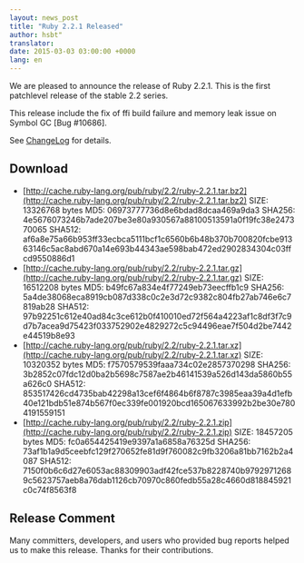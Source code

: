 ```yaml
---
layout: news_post
title: "Ruby 2.2.1 Released"
author: hsbt"
translator:
date: 2015-03-03 03:00:00 +0000
lang: en
---
```


We are pleased to announce the release of Ruby 2.2.1.
This is the first patchlevel release of the stable 2.2 series.

This release include the fix of ffi build failure and memory leak issue on Symbol GC [Bug #10686].

See [ChangeLog](http://svn.ruby-lang.org/repos/ruby/tags/v2_2_1/ChangeLog)
for details.

## Download

* [http://cache.ruby-lang.org/pub/ruby/2.2/ruby-2.2.1.tar.bz2](http://cache.ruby-lang.org/pub/ruby/2.2/ruby-2.2.1.tar.bz2)
  SIZE:   13326768 bytes
  MD5:    06973777736d8e6bdad8dcaa469a9da3
  SHA256: 4e5676073246b7ade207be3e80a930567a88100513591a0f19fc38e247370065
  SHA512: af6a8e75a66b953ff33ecbca5111bcf1c6560b6b48b370b700820fcbe91363146c5ac8abd670a14e693b44343ae598bab472ed2902834304c03ffcd9550886d1
* [http://cache.ruby-lang.org/pub/ruby/2.2/ruby-2.2.1.tar.gz](http://cache.ruby-lang.org/pub/ruby/2.2/ruby-2.2.1.tar.gz)
  SIZE:   16512208 bytes
  MD5:    b49fc67a834e4f77249eb73eecffb1c9
  SHA256: 5a4de38068eca8919cb087d338c0c2e3d72c9382c804fb27ab746e6c7819ab28
  SHA512: 97b92251c612e40ad84c3ce612b0f410010ed72f564a4223af1c8df3f7c9d7b7acea9d75423f033752902e4829272c5c94496eae7f504d2be7442e44519b8e93
* [http://cache.ruby-lang.org/pub/ruby/2.2/ruby-2.2.1.tar.xz](http://cache.ruby-lang.org/pub/ruby/2.2/ruby-2.2.1.tar.xz)
  SIZE:   10320352 bytes
  MD5:    f7570579539faaa734c02e2857370298
  SHA256: 3b2852c07fdc12d0ba2b5698c7587ae2b46141539a526d143da5860b55a626c0
  SHA512: 853517426cd4735bab42298a13cef6f4864b6f8787c3985eaa39a4d1efb40e121bdb51e874b567f0ec339fe001920bcd165067633992b2be30e7804191559151
* [http://cache.ruby-lang.org/pub/ruby/2.2/ruby-2.2.1.zip](http://cache.ruby-lang.org/pub/ruby/2.2/ruby-2.2.1.zip)
  SIZE:   18457205 bytes
  MD5:    fc0a654425419e9397a1a6858a76325d
  SHA256: 73af1b1a9d5ceebfc129f270652fe81d9f760082c9fb3206a81bb7162b2a4087
  SHA512: 7150f0b6c6d27e6053ac88309903adf42fce537b8228740b97929712689c5623757aeb8a76dab1126cb70970c860fedb55a28c4660d818845921c0c74f8563f8

## Release Comment

Many committers, developers, and users who provided bug reports helped
us to make this release.
Thanks for their contributions.

